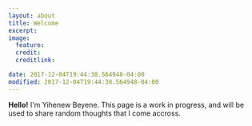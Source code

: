 ```yaml
---
layout: about
title: Welcome
excerpt: 
image:
  feature:
  credit: 
  creditlink:

date: 2017-12-04T19:44:38.564948-04:00
modified: 2017-12-04T19:44:38.564948-04:00
---
```


**Hello!** I'm Yihenew Beyene. This page is a work in progress, and will be used to share random thoughts that I come accross.
